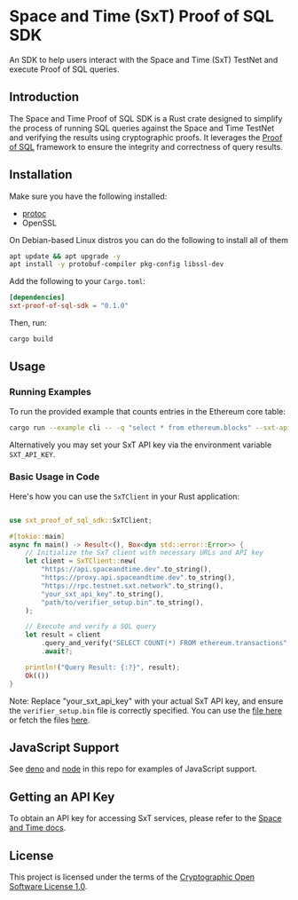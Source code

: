 # Space and Time (SxT) Proof of SQL SDK

An SDK to help users interact with the Space and Time (SxT) TestNet and execute Proof of SQL queries.

## Introduction

The Space and Time Proof of SQL SDK is a Rust crate designed to simplify the process of running SQL queries against the Space and Time TestNet and verifying the results using cryptographic proofs. It leverages the [Proof of SQL](https://github.com/spaceandtimelabs/sxt-proof-of-sql) framework to ensure the integrity and correctness of query results.

## Installation

Make sure you have the following installed:
- [protoc](https://protobuf.dev/installation/)
- OpenSSL

On Debian-based Linux distros you can do the following to install all of them
```bash
apt update && apt upgrade -y
apt install -y protobuf-compiler pkg-config libssl-dev
```

Add the following to your `Cargo.toml`:

```toml
[dependencies]
sxt-proof-of-sql-sdk = "0.1.0"
```
Then, run:

```bash
cargo build
```

## Usage
### Running Examples

To run the provided example that counts entries in the Ethereum core table:

```bash
cargo run --example cli -- -q "select * from ethereum.blocks" --sxt-api-key "your_sxt_api_key"
```
Alternatively you may set your SxT API key via the environment variable `SXT_API_KEY`.

### Basic Usage in Code

Here's how you can use the `SxTClient` in your Rust application:

```rust

use sxt_proof_of_sql_sdk::SxTClient;

#[tokio::main]
async fn main() -> Result<(), Box<dyn std::error::Error>> {
    // Initialize the SxT client with necessary URLs and API key
    let client = SxTClient::new(
        "https://api.spaceandtime.dev".to_string(),
        "https://proxy.api.spaceandtime.dev".to_string(),
        "https://rpc.testnet.sxt.network".to_string(),
        "your_sxt_api_key".to_string(),
        "path/to/verifier_setup.bin".to_string(),
    );

    // Execute and verify a SQL query
    let result = client
        .query_and_verify("SELECT COUNT(*) FROM ethereum.transactions", "ethereum.transactions")
        .await?;

    println!("Query Result: {:?}", result);
    Ok(())
}
```

Note: Replace "your_sxt_api_key" with your actual SxT API key, and ensure the `verifier_setup.bin` file is correctly specified. You can use the [file here](./verifier_setup.bin) or fetch the files [here](https://github.com/spaceandtimelabs/sxt-proof-of-sql/releases/tag/dory-prover-params-nu-16).

## JavaScript Support

See [deno](./examples/deno) and [node](./examples/node) in this repo for examples of JavaScript support.

## Getting an API Key

To obtain an API key for accessing SxT services, please refer to the [Space and Time docs](https://docs.spaceandtime.io/docs/accreditation-use-api-keys).

## License

This project is licensed under the terms of the [Cryptographic Open Software License 1.0](https://github.com/spaceandtimelabs/sxt-proof-of-sql-sdk/blob/main/LICENSE).